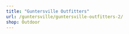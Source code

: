 ```yaml
---
title: "Guntersville Outfitters"
url: /guntersville/guntersville-outfitters-2/
shop: Outdoor
---
```

